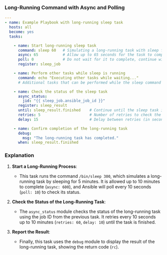 ### Long-Running Command with Async and Polling

```yaml
---
- name: Example Playbook with long-running sleep task
  hosts: all
  become: yes
  tasks:

    - name: Start long-running sleep task
      command: sleep 60   # Simulating a long-running task with sleep for 60 seconds
      async: 65           # Allow up to 65 seconds for the task to complete
      poll: 0             # Do not wait for it to complete, continue with the next task
      register: sleep_job

    - name: Perform other tasks while sleep is running
      command: echo "Executing other tasks while waiting..."
      # Additional tasks that can be performed while the sleep command is running in the background

    - name: Check the status of the sleep task
      async_status:
        jid: "{{ sleep_job.ansible_job_id }}"
      register: sleep_result
      until: sleep_result.finished    # Continue until the sleep task is finished
      retries: 5                      # Number of retries to check the status
      delay: 15                       # Delay between retries (in seconds)

    - name: Confirm completion of the long-running task
      debug:
        msg: "The long-running task has completed."
      when: sleep_result.finished
```

### Explanation

1. **Start a Long-Running Process**:
   - This task runs the command `/bin/sleep 300`, which simulates a long-running task by sleeping for 5 minutes. It is allowed up to 10 minutes to complete (`async: 600`), and Ansible will poll every 10 seconds (`poll: 10`) to check its status.

2. **Check the Status of the Long-Running Task**:
   - The `async_status` module checks the status of the long-running task using the job ID from the previous task. It retries every 10 seconds up to 10 minutes (`retries: 60`, `delay: 10`) until the task is finished.

3. **Report the Result**:
   - Finally, this task uses the `debug` module to display the result of the long-running task, showing the return code (`rc`).
